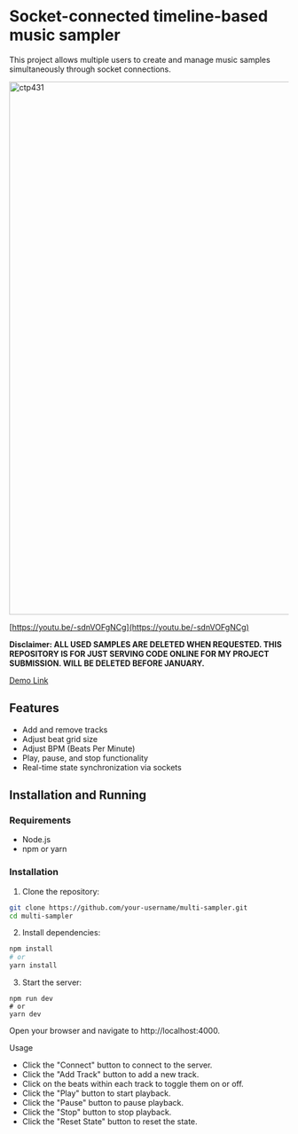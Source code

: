 # Socket-connected timeline-based music sampler

This project allows multiple users to create and manage music samples simultaneously through socket connections.

<img width="962" alt="ctp431" src="https://github.com/user-attachments/assets/0adbf65c-ffe1-42d0-b919-ff4c8dd2c69e" />

[https://youtu.be/-sdnVOFgNCg](https://youtu.be/-sdnVOFgNCg)

**Disclaimer: ALL USED SAMPLES ARE DELETED WHEN REQUESTED. THIS REPOSITORY IS FOR JUST SERVING CODE ONLINE FOR MY PROJECT SUBMISSION. WILL BE DELETED BEFORE JANUARY.**

[Demo Link](https://ctp431.litmify.com)

## Features

- Add and remove tracks
- Adjust beat grid size
- Adjust BPM (Beats Per Minute)
- Play, pause, and stop functionality
- Real-time state synchronization via sockets

## Installation and Running

### Requirements

- Node.js
- npm or yarn

### Installation

1. Clone the repository:

```sh
git clone https://github.com/your-username/multi-sampler.git
cd multi-sampler
```

2. Install dependencies:

```sh
npm install
# or
yarn install
```

3. Start the server:

```
npm run dev
# or
yarn dev
```

Open your browser and navigate to http://localhost:4000.

Usage

- Click the "Connect" button to connect to the server.
- Click the "Add Track" button to add a new track.
- Click on the beats within each track to toggle them on or off.
- Click the "Play" button to start playback.
- Click the "Pause" button to pause playback.
- Click the "Stop" button to stop playback.
- Click the "Reset State" button to reset the state.
